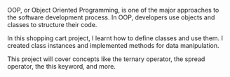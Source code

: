 OOP, or Object Oriented Programming, is one of the major approaches to the software development process. In OOP, developers use objects and classes to structure their code.

In this shopping cart project, I learnt how to define classes and use them. I created class instances and implemented methods for data manipulation.

This project will cover concepts like the ternary operator, the spread operator, the this keyword, and more.

